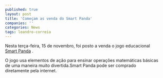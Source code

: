 ```yaml
---
published: true
layout: post
title: 'Começam as venda do Smart Panda'
companies: ''
categories: News
tags: leandro-correia
---
```

Nesta terça-feira, 15 de novembro, foi posto a venda o jogo educacional <a href="{{ site.baseurl }}/2005/09/30/smart-panda/">Smart Panda</a>
. 

O jogo usa elementos de ação para ensinar operações matemáticas básicas de uma maneira muito divertida.Smart Panda pode ser comprado diretamente pela internet.


